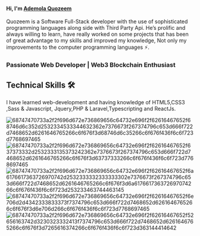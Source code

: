 <h4>Hi, I'm <a href>Ademola Quozeem</a></h4>

Quozeem is a Software Full-Stack developer with the use of sophisticated programming languages along side with Third Party Api. He’s prolific and always willing to learn, have really worked on some projects that has been of great advantage to my skills and improved my knowledge, Not only my improvements to the computer programming languages ⚡.

<h3>Passionate Web Developer | Web3 Blockchain Enthusiast </h3>

<h2>Technical Skills 🛠</h2>
I have learned web-development and having knowledge of HTML5,CSS3 ,Sass & Javascript, Jquery,PHP & Laravel,Typescripting and ReactJs.


![68747470733a2f2f696d672e736869656c64732e696f2f62616467652f68746d6c352d2532334533344632362e7376673f267374796c653d666f722d7468652d6261646765266c6f676f3d68746d6c35266c6f676f436f6c6f723d7768697465](https://user-images.githubusercontent.com/72305068/189480718-fd371310-f6a2-4901-8b49-e338dd9a0cf6.svg) ![68747470733a2f2f696d672e736869656c64732e696f2f62616467652f637373332d2532333135373242362e7376673f267374796c653d666f722d7468652d6261646765266c6f676f3d63737333266c6f676f436f6c6f723d7768697465](https://user-images.githubusercontent.com/72305068/189480741-0e1cfbeb-07db-46ca-8c33-e0768c70212c.svg) ![68747470733a2f2f696d672e736869656c64732e696f2f62616467652f6a6176617363726970742d2532333332333333302e7376673f267374796c653d666f722d7468652d6261646765266c6f676f3d6a617661736372697074266c6f676f436f6c6f723d253233463744463145](https://user-images.githubusercontent.com/72305068/189481146-1231ca00-8034-4039-9f46-61fb96c1c86d.svg) ![68747470733a2f2f696d672e736869656c64732e696f2f62616467652f6e706d2d4342333833373f7374796c653d666f722d7468652d6261646765266c6f676f3d6e706d266c6f676f436f6c6f723d7768697465](https://user-images.githubusercontent.com/72305068/189481162-cb39314d-7f44-4cd9-9aeb-02c14cc1bd04.svg) ![68747470733a2f2f696d672e736869656c64732e696f2f62616467652f52656163742d3230323332413f7374796c653d666f722d7468652d6261646765266c6f676f3d7265616374266c6f676f436f6c6f723d363144414642](https://user-images.githubusercontent.com/72305068/189481170-eae01385-e922-4366-af77-85ee1eaf1baa.svg)

<!--
**Quozeem/Quozeem** is a ✨ _special_ ✨ repository because its `README.md` (this file) appears on your GitHub profile.

Here are some ideas to get you started:

- 🔭 I’m currently working on ...
- 🌱 I’m currently learning ...
- 👯 I’m looking to collaborate on ...
- 🤔 I’m looking for help with ...
- 💬 Ask me about ...
- 📫 How to reach me: ...
- 😄 Pronouns: ...
- ⚡ Fun fact: ...
-->
